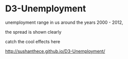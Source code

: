 D3-Unemployment
===============

unemployment range in us around the years 2000 - 2012,

the spread is shown clearly

catch the cool effects here

http://sushanthece.github.io/D3-Unemployment/
